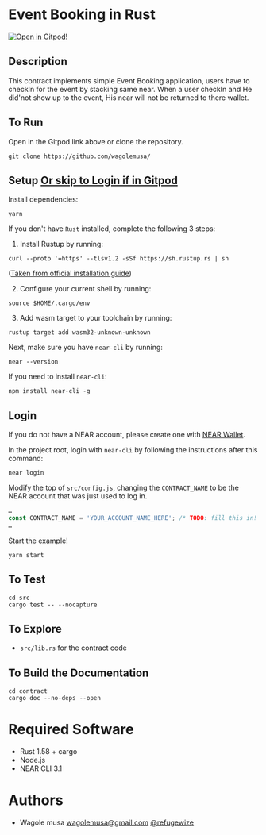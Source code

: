 Event Booking in Rust
=================================

[![Open in Gitpod!](https://gitpod.io/button/open-in-gitpod.svg)](https://gitpod.io/#https://github.com/near-examples/rust-counter)

<!-- MAGIC COMMENT: DO NOT DELETE! Everything above this line is hidden on NEAR Examples page -->

## Description

This contract implements simple Event Booking application, users have to checkIn for the event by stacking same near.
When a user checkIn and He did'not show up to the event, His near will not be returned to there wallet.


## To Run
Open in the Gitpod link above or clone the repository.

```
git clone https://github.com/wagolemusa/
```


## Setup [Or skip to Login if in Gitpod](#login)
Install dependencies:

```
yarn
```

If you don't have `Rust` installed, complete the following 3 steps:

1) Install Rustup by running:

```
curl --proto '=https' --tlsv1.2 -sSf https://sh.rustup.rs | sh
```

([Taken from official installation guide](https://www.rust-lang.org/tools/install))

2) Configure your current shell by running:

```
source $HOME/.cargo/env
```

3) Add wasm target to your toolchain by running:

```
rustup target add wasm32-unknown-unknown
```

Next, make sure you have `near-cli` by running:

```
near --version
```

If you need to install `near-cli`:

```
npm install near-cli -g
```

## Login
If you do not have a NEAR account, please create one with [NEAR Wallet](https://wallet.testnet.near.org).

In the project root, login with `near-cli` by following the instructions after this command:

```
near login
```

Modify the top of `src/config.js`, changing the `CONTRACT_NAME` to be the NEAR account that was just used to log in.

```javascript
…
const CONTRACT_NAME = 'YOUR_ACCOUNT_NAME_HERE'; /* TODO: fill this in! */
…
```

Start the example!

```
yarn start
```

## To Test

```
cd src
cargo test -- --nocapture
```

## To Explore

- `src/lib.rs` for the contract code


## To Build the Documentation

```
cd contract
cargo doc --no-deps --open
```


# Required Software
- Rust 1.58 + cargo
- Node.js
- NEAR CLI 3.1

# Authors

- Wagole musa <wagolemusa@gmail.com> [@refugewize](https://twitter.com/refugewize)
